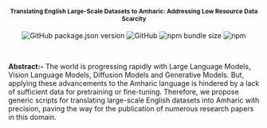 
<div align="center">

  <h2> <span style="font-size:12px">Translating English Large-Scale Datasets to Amharic: Addressing Low Resource Data Scarcity </span> </h2> 

  <p align="center">
  <img src="https://img.shields.io/github/package-json/v/sultan99/react-on-lambda.svg" alt="GitHub package.json version">
  <img alt="GitHub" src="https://img.shields.io/github/license/easybase/easybase-react">
  <img alt="npm bundle size" src="https://img.shields.io/bundlephobia/min/easybase-react">
  <img alt="npm" src="https://img.shields.io/npm/v/easybase-react">
</p>
</div>
<br>

**Abstract:-** The world is progressing rapidly with Large Language Models, Vision Language Models, Diffusion Models and Generative Models. But, applying these advancements to the Amharic language is hindered by a lack of sufficient data for pretraining or fine-tuning. Therefore, we propose generic scripts for translating large-scale English datasets into Amharic with precision, paving the way for the publication of numerous research papers in this domain.
